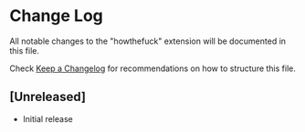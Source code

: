# Change Log
All notable changes to the "howthefuck" extension will be documented in this file.

Check [Keep a Changelog](http://keepachangelog.com/) for recommendations on how to structure this file.

## [Unreleased]
- Initial release